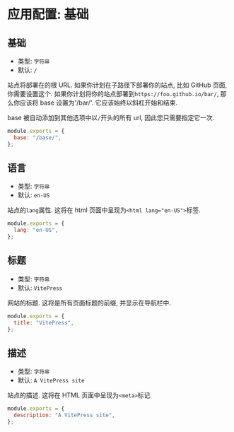 # 应用配置: 基础

## 基础

- 类型: `字符串`
- 默认: `/`

站点将部署在的根 URL. 如果你计划在子路径下部署你的站点, 比如 GitHub 页面, 你需要设置这个. 如果你计划将你的站点部署到`https://foo.github.io/bar/`, 那么你应该将 base 设置为'/bar/'. 它应该始终以斜杠开始和结束.

base 被自动添加到其他选项中以`/`开头的所有 url, 因此您只需要指定它一次.

```js
module.exports = {
  base: "/base/",
};
```

## 语言

- 类型: `字符串`
- 默认: `en-US`

站点的`lang`属性. 这将在 html 页面中呈现为`<html lang="en-US">`标签.

```js
module.exports = {
  lang: "en-US",
};
```

## 标题

- 类型: `字符串`
- 默认: `VitePress`

网站的标题. 这将是所有页面标题的前缀, 并显示在导航栏中.

```js
module.exports = {
  title: "VitePress",
};
```

## 描述

- 类型: `字符串`
- 默认: `A VitePress site`

站点的描述. 这将在 HTML 页面中呈现为`<meta>`标记.

```js
module.exports = {
  description: "A VitePress site",
};
```

